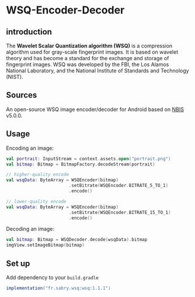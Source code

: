 # WSQ-Encoder-Decoder

## introduction
The **Wavelet Scalar Quantization algorithm (WSQ)** is a compression algorithm used for gray-scale fingerprint images. It is based on wavelet theory and has become a standard for the exchange and storage of fingerprint images. WSQ was developed by the FBI, the Los Alamos National Laboratory, and the National Institute of Standards and Technology (NIST).

## Sources
An open-source WSQ image encoder/decoder for Android based on [NBIS](https://www.nist.gov/services-resources/software/nist-biometric-image-software-nbis) v5.0.0.

## Usage

Encoding an image:
```kotlin
val portrait: InputStream = context.assets.open("portrait.png")
val bitmap: Bitmap = BitmapFactory.decodeStream(portrait)

// higher-quality encode
val wsqData: ByteArray = WSQEncoder(bitmap)
                        .setBitrate(WSQEncoder.BITRATE_5_TO_1)
                        .encode()

// lower-quality encode
val wsqData: ByteArray = WSQEncoder(bitmap)
                        .setBitrate(WSQEncoder.BITRATE_15_TO_1)
                        .encode()
```

Decoding an image:
```kotlin
val bitmap: Bitmap = WSQDecoder.decode(wsqData).bitmap
imgView.setImageBitmap(bitmap)
```


## Set up
Add dependency to your `build.gradle`
```groovy
implementation("fr.sabry.wsq:wsq:1.1.1")
```
